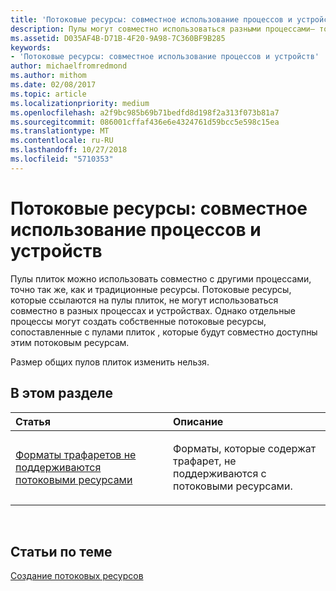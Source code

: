 ```yaml
---
title: 'Потоковые ресурсы: совместное использование процессов и устройств'
description: Пулы могут совместно использоваться разными процессами— точно так же как традиционные ресурсы. Потоковые ресурсы, которые ссылаются на пулы плиток, не могут использоваться совместно в разных процессах и устройствах.
ms.assetid: D035AF4B-D71B-4F20-9A98-7C360BF9B285
keywords:
- 'Потоковые ресурсы: совместное использование процессов и устройств'
author: michaelfromredmond
ms.author: mithom
ms.date: 02/08/2017
ms.topic: article
ms.localizationpriority: medium
ms.openlocfilehash: a2f9bc985b69b71bedfd8d198f2a313f073b81a7
ms.sourcegitcommit: 086001cffaf436e6e4324761d59bcc5e598c15ea
ms.translationtype: MT
ms.contentlocale: ru-RU
ms.lasthandoff: 10/27/2018
ms.locfileid: "5710353"
---
```

# <a name="span-iddirect3dconceptsstreaming-resource-cross-process-and-device-sharingspanstreaming-resource-cross-process-and-device-sharing"></a><span id="direct3dconcepts.streaming-resource-cross-process-and-device-sharing"></span>Потоковые ресурсы: совместное использование процессов и устройств


Пулы плиток можно использовать совместно с другими процессами, точно так же, как и традиционные ресурсы. Потоковые ресурсы, которые ссылаются на пулы плиток, не могут использоваться совместно в разных процессах и устройствах. Однако отдельные процессы могут создать собственные потоковые ресурсы, сопоставленные с пулами плиток , которые будут совместно доступны этим потоковым ресурсам.

Размер общих пулов плиток изменить нельзя.

## <a name="span-idin-this-sectionspanin-this-section"></a><span id="in-this-section"></span>В этом разделе


<table>
<colgroup>
<col width="50%" />
<col width="50%" />
</colgroup>
<thead>
<tr class="header">
<th align="left">Статья</th>
<th align="left">Описание</th>
</tr>
</thead>
<tbody>
<tr class="odd">
<td align="left"><p><a href="stencil-formats-not-supported-with-streaming-resources.md">Форматы трафаретов не поддерживаются потоковыми ресурсами</a></p></td>
<td align="left"><p>Форматы, которые содержат трафарет, не поддерживаются с потоковыми ресурсами.</p></td>
</tr>
</tbody>
</table>

 

## <a name="span-idrelated-topicsspanrelated-topics"></a><span id="related-topics"></span>Статьи по теме


[Создание потоковых ресурсов](creating-streaming-resources.md)

 

 




